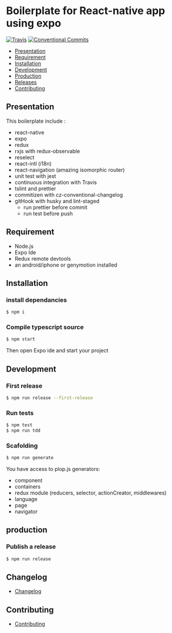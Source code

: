# Boilerplate for React-native app using expo

[![Travis](https://img.shields.io/travis/rust-lang/rust.svg)]()
[![Conventional Commits](https://img.shields.io/badge/Conventional%20Commits-1.0.0-yellow.svg)](https://conventionalcommits.org)

- [Presentation](#presentation)
- [Requirement](#requirement)
- [Installation](#installation)
- [Development](#development)
- [Production](#production)
- [Releases](#releases)
- [Contributing](#contibuting)

## Presentation

This boilerplate include :
 - react-native
 - expo
 - redux
 - rxjs with redux-observable
 - reselect
 - react-intl (i18n)
 - react-navigation (amazing isomorphic router)
 - unit test with jest
 - continuous integration with Travis
 - tslint and prettier
 - commitizen with cz-conventional-changelog
 - gitHook with husky and lint-staged
   - run prettier before commit
   - run test before push
## Requirement

 - Node.js
 - Expo Ide
 - Redux remote devtools
 - an android/iphone or genymotion installed

## Installation

### install dependancies

```bash
$ npm i
```

### Compile typescript source

```bash
$ npm start
```

Then open Expo ide and start your project


## Development

### First release

```bash
$ npm run release --first-release
```

### Run tests

```bash
$ npm test
$ npm run tdd
```

### Scafolding

```bash
$ npm run generate
```

You have access to plop.js generators:
 - component
 - containers
 - redux module (reducers, selector, actionCreator, middlewares)
 - language
 - page
 - navigator

## production

### Publish a release

```bash
$ npm run release
```

## Changelog
* [Changelog](CHANGELOG.md)


## Contributing
* [Contributing](CONTRIBUTING.md)
